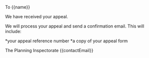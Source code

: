To {{name}}

We have received your appeal.

We will process your appeal and send a confirmation email. This will include:

*your appeal reference number
*a copy of your appeal form

The Planning Inspectorate
{{contactEmail}}
